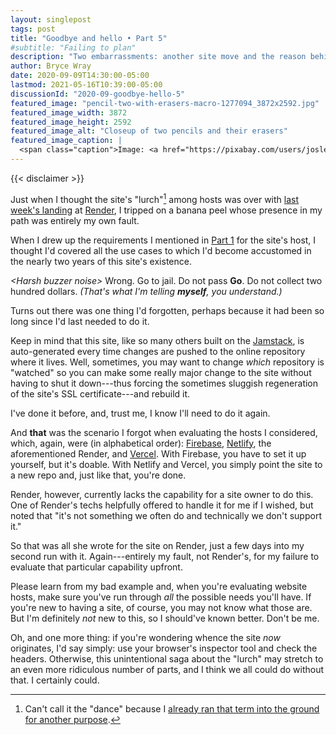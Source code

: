 ```yaml
---
layout: singlepost
tags: post
title: "Goodbye and hello • Part 5"
#subtitle: "Failing to plan"
description: "Two embarrassments: another site move and the reason behind it."
author: Bryce Wray
date: 2020-09-09T14:30:00-05:00
lastmod: 2021-05-16T10:39:00-05:00
discussionId: "2020-09-goodbye-hello-5"
featured_image: "pencil-two-with-erasers-macro-1277094_3872x2592.jpg"
featured_image_width: 3872
featured_image_height: 2592
featured_image_alt: "Closeup of two pencils and their erasers"
featured_image_caption: |
  <span class="caption">Image: <a href="https://pixabay.com/users/joslex-2276481/?utm_source=link-attribution&amp;utm_medium=referral&amp;utm_campaign=image&amp;utm_content=1277094">Jeff Weese</a>; <a href="https://pixabay.com/?utm_source=link-attribution&amp;utm_medium=referral&amp;utm_campaign=image&amp;utm_content=1277094">Pixabay</a></span>
---
```


{{< disclaimer >}}

Just when I thought the site's "lurch"[^danceRef] among hosts was over with [last week's landing](/posts/2020/09/goodbye-hello-part-4/) at [Render](https://render.com), I tripped on a banana peel whose presence in my path was entirely my own fault.

[^danceRef]: Can't call it the "dance" because I [already ran that term into the ground for another purpose](/posts/2019/12/sorta-strange-ssg-trip/).

When I drew up the requirements I mentioned in [Part 1](/posts/2020/07/goodbye-hello/) for the site's host, I thought I'd covered all the use cases to which I'd become accustomed in the nearly two years of this site's existence.

*\<Harsh buzzer noise>* Wrong. Go to jail. Do not pass **Go**. Do not collect two hundred dollars. *(That's what I'm telling **myself**, you understand.)*

Turns out there was one thing I'd forgotten, perhaps because it had been so long since I'd last needed to do it.

Keep in mind that this site, like so many others built on the [Jamstack](https://jamstack.wtf), is auto-generated every time changes are pushed to the online repository where it lives. Well, sometimes, you may want to change *which* repository is "watched" so you can make some really major change to the site without having to shut it down---thus forcing the sometimes sluggish regeneration of the site's SSL certificate---and rebuild it.

I've done it before, and, trust me, I know I'll need to do it again.

And **that** was the scenario I forgot when evaluating the hosts I considered, which, again, were (in alphabetical order): [Firebase](https://firebase.google.com), [Netlify](https://netlify.com), the aforementioned Render, and [Vercel](https://vercel.com). With Firebase, you have to set it up yourself, but it's doable. With Netlify and Vercel, you simply point the site to a new repo and, just like that, you're done.

Render, however, currently lacks the capability for a site owner to do this. One of Render's techs helpfully offered to handle it for me if I wished, but noted that "it's not something we often do and technically we don't support it."

So that was all she wrote for the site on Render, just a few days into my second run with it. Again---entirely my fault, not Render's, for my failure to evaluate that particular capability upfront.

Please learn from my bad example and, when you're evaluating website hosts, make sure you've run through *all* the possible needs you'll have. If you're new to having a site, of course, you may not know what those are. But I'm definitely *not* new to this, so I should've known better. Don't be me.

Oh, and one more thing: if you're wondering whence the site *now* originates, I'd say simply: use your browser's inspector tool and check the headers. Otherwise, this unintentional saga about the "lurch" may stretch to an even more ridiculous number of parts, and I think we all could do without that. I certainly could.
